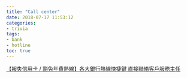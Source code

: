 ```yaml
---
title: "Call center"
date: 2018-07-17 11:53:12
categories:
- trivia
tags:
- bank
- hotline
toc: true
---
```


[【報失信用卡 / 豁免年費熱線】各大銀行熱線快捷鍵 直接聯絡客戶服務主任](https://www.moneyhero.com.hk/blog/zh/報失信用卡-豁免年費-熱線-各大銀行熱線快捷鍵)
